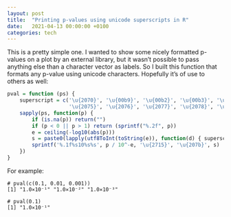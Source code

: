 ```yaml
---
layout: post
title:  "Printing p-values using unicode superscripts in R"
date:   2021-04-13 00:00:00 +0100
categories: tech
---
```


This is a pretty simple one. I wanted to show some nicely formatted p-values on a plot by an external library, but it wasn’t possible to pass anything else than a character vector as labels. So I built this function that formats any p-value using unicode characters. Hopefully it’s of use to others as well:

```R
pval = function (ps) {
    superscript = c('\u{2070}', '\u{00b9}', '\u{00b2}', '\u{00b3}', '\u{2074}',
                    '\u{2075}', '\u{2076}', '\u{2077}', '\u{2078}', '\u{2079}')
    sapply(ps, function(p) {
        if (is.na(p)) return("")
        if (p < 0 || p > 1) return (sprintf("%.2f", p))
        e = ceiling(-log10(abs(p)))
        s = paste0(lapply(utf8ToInt(toString(e)), function(d) { superscript[d - 48 + 1] }), collapse='')
        sprintf('%.1f%s10%s%s', p / 10^-e, '\u{2715}', '\u{207b}', s)
    })
}
```

For example:

```
# pval(c(0.1, 0.01, 0.001))
[1] "1.0✕10⁻¹" "1.0✕10⁻²" "1.0✕10⁻³"

# pval(0.1)
[1] "1.0✕10⁻¹"
```
